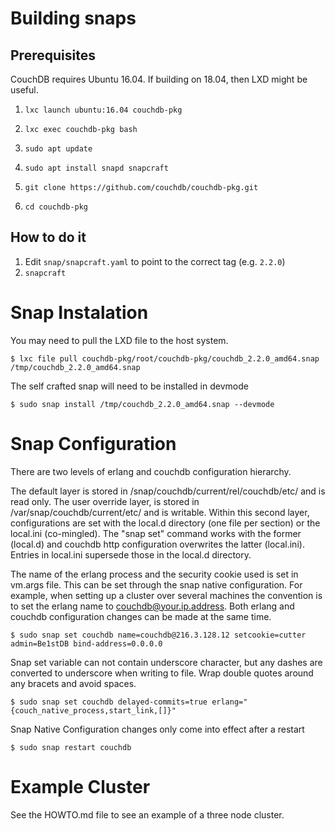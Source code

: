 # Building snaps

## Prerequisites

CouchDB requires Ubuntu 16.04. If building on 18.04, then LXD might be useful. 

1. `lxc launch ubuntu:16.04 couchdb-pkg`
1. `lxc exec couchdb-pkg bash`
1. `sudo apt update`
1. `sudo apt install snapd snapcraft`

1. `git clone https://github.com/couchdb/couchdb-pkg.git`
1. `cd couchdb-pkg`

## How to do it

1. Edit `snap/snapcraft.yaml` to point to the correct tag (e.g. `2.2.0`)
1. `snapcraft`

# Snap Instalation

You may need to pull the LXD file to the host system.

    $ lxc file pull couchdb-pkg/root/couchdb-pkg/couchdb_2.2.0_amd64.snap /tmp/couchdb_2.2.0_amd64.snap

The self crafted snap will need to be installed in devmode

    $ sudo snap install /tmp/couchdb_2.2.0_amd64.snap --devmode 

# Snap Configuration

There are two levels of erlang and couchdb configuration hierarchy. 

The default layer is stored in /snap/couchdb/current/rel/couchdb/etc/ and is read only. 
The user override layer, is stored in /var/snap/couchdb/current/etc/ and is writable. 
Within this second layer, configurations are set with the local.d directory (one file 
per section) or the local.ini (co-mingled). The "snap set" command works with the 
former (local.d) and couchdb http configuration overwrites the latter (local.ini). 
Entries in local.ini supersede those in the local.d directory.

The name of the erlang process and the security cookie used is set in vm.args file.
This can be set through the snap native configuration. For example, when setting up 
a cluster over several machines the convention is to set the erlang 
name to couchdb@your.ip.address. Both erlang and couchdb configuration changes can be 
made at the same time.

    $ sudo snap set couchdb name=couchdb@216.3.128.12 setcookie=cutter admin=Be1stDB bind-address=0.0.0.0

Snap set variable can not contain underscore character, but any dashes are converted to underscore when
writing to file. Wrap double quotes around any bracets and avoid spaces.

    $ sudo snap set couchdb delayed-commits=true erlang="{couch_native_process,start_link,[]}"

Snap Native Configuration changes only come into effect after a restart
    
    $ sudo snap restart couchdb

# Example Cluster

See the HOWTO.md file to see an example of a three node cluster.


